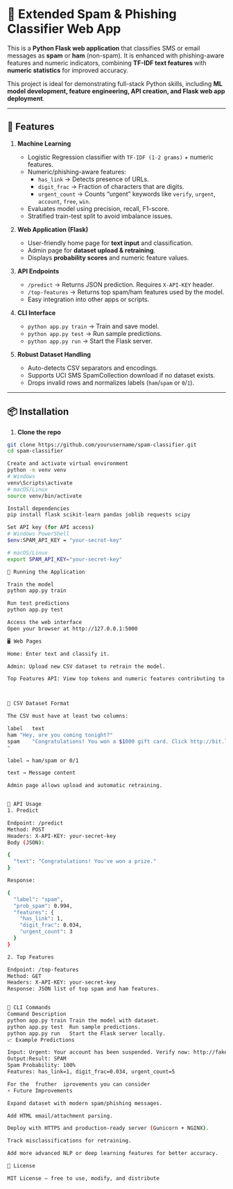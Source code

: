 # 📧 Extended Spam & Phishing Classifier Web App

This is a **Python Flask web application** that classifies SMS or email messages as **spam** or **ham** (non-spam). It is enhanced with phishing-aware features and numeric indicators, combining **TF-IDF text features** with **numeric statistics** for improved accuracy.  

This project is ideal for demonstrating full-stack Python skills, including **ML model development, feature engineering, API creation, and Flask web app deployment**.  

---

## 🚀 Features

1. **Machine Learning**
   - Logistic Regression classifier with `TF-IDF (1-2 grams)` + numeric features.
   - Numeric/phishing-aware features:
     - `has_link` → Detects presence of URLs.
     - `digit_frac` → Fraction of characters that are digits.
     - `urgent_count` → Counts “urgent” keywords like `verify`, `urgent`, `account`, `free`, `win`.
   - Evaluates model using precision, recall, F1-score.  
   - Stratified train-test split to avoid imbalance issues.

2. **Web Application (Flask)**
   - User-friendly home page for **text input** and classification.
   - Admin page for **dataset upload & retraining**.
   - Displays **probability scores** and numeric feature values.

3. **API Endpoints**
   - `/predict` → Returns JSON prediction. Requires `X-API-KEY` header.
   - `/top-features` → Returns top spam/ham features used by the model.  
   - Easy integration into other apps or scripts.

4. **CLI Interface**
   - `python app.py train` → Train and save model.
   - `python app.py test` → Run sample predictions.
   - `python app.py run` → Start the Flask server.

5. **Robust Dataset Handling**
   - Auto-detects CSV separators and encodings.
   - Supports UCI SMS SpamCollection download if no dataset exists.
   - Drops invalid rows and normalizes labels (`ham`/`spam` or `0`/`1`).

---

## 📦 Installation

1. **Clone the repo**
```bash
git clone https://github.com/yourusername/spam-classifier.git
cd spam-classifier

Create and activate virtual environment
python -m venv venv
# Windows
venv\Scripts\activate
# macOS/Linux
source venv/bin/activate

Install dependencies
pip install flask scikit-learn pandas joblib requests scipy

Set API key (for API access)
# Windows PowerShell
$env:SPAM_API_KEY = "your-secret-key"

# macOS/Linux
export SPAM_API_KEY="your-secret-key"

🏃 Running the Application

Train the model
python app.py train

Run test predictions
python app.py test

Access the web interface
Open your browser at http://127.0.0.1:5000

🖥️ Web Pages

Home: Enter text and classify it.

Admin: Upload new CSV dataset to retrain the model.

Top Features API: View top tokens and numeric features contributing to spam/ham.



📄 CSV Dataset Format

The CSV must have at least two columns:

label	text
ham	"Hey, are you coming tonight?"
spam	"Congratulations! You won a $1000 gift card. Click http://bit.ly/win
"

label → ham/spam or 0/1

text → Message content

Admin page allows upload and automatic retraining.


🔑 API Usage
1. Predict

Endpoint: /predict
Method: POST
Headers: X-API-KEY: your-secret-key
Body (JSON):

{
  "text": "Congratulations! You've won a prize."
}

Response:

{
  "label": "spam",
  "prob_spam": 0.994,
  "features": {
    "has_link": 1,
    "digit_frac": 0.034,
    "urgent_count": 3
  }
}

2. Top Features

Endpoint: /top-features
Method: GET
Headers: X-API-KEY: your-secret-key
Response: JSON list of top spam and ham features.


🔧 CLI Commands
Command	Description
python app.py train	Train the model with dataset.
python app.py test	Run sample predictions.
python app.py run	Start the Flask server locally.
📈 Example Predictions

Input: Urgent: Your account has been suspended. Verify now: http://fakebank.example.com
Output:Result: SPAM
Spam Probability: 100%
Features: has_link=1, digit_frac=0.034, urgent_count=5

For the  fruther  iprovements you can consider
⚡ Future Improvements

Expand dataset with modern spam/phishing messages.

Add HTML email/attachment parsing.

Deploy with HTTPS and production-ready server (Gunicorn + NGINX).

Track misclassifications for retraining.

Add more advanced NLP or deep learning features for better accuracy.

📝 License

MIT License – free to use, modify, and distribute
